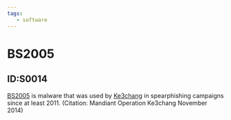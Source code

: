 ```yaml
---
tags:
   - software
---
```

# BS2005
## ID:S0014
[BS2005](software/S0014) is malware that was used by [Ke3chang](groups/G0004) in spearphishing campaigns since at least 2011. (Citation: Mandiant Operation Ke3chang November 2014)
